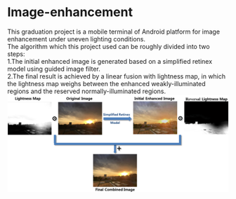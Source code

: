 # Image-enhancement
This graduation project is a mobile terminal of Android platform for image enhancement under uneven lighting conditions.   
The algorithm which this project used can be roughly divided into two steps:   
1.The initial enhanced image is generated based on a simplified retinex model using guided image filter.   
2.The final result is achieved by a linear fusion with lightness map, in which the lightness map weighs between the enhanced weakly-illuminated regions and the reserved normally-illuminated regions.
 ![image](https://github.com/JiaqiLi2259/Image-enhancement/raw/master/app/src/main/res/drawable-xxhdpi/AlgorithmFramework.png)
